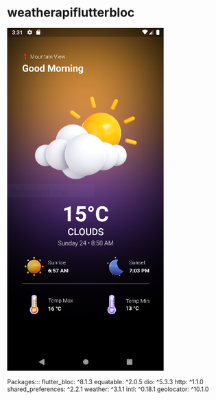# weatherapiflutterbloc

![weather](weather.PNG)

Packages:::
    flutter_bloc: ^8.1.3
    equatable: ^2.0.5
   dio: ^5.3.3
   http: ^1.1.0
  shared_preferences: ^2.2.1
  weather: ^3.1.1
  intl: ^0.18.1
  geolocator: ^10.1.0
